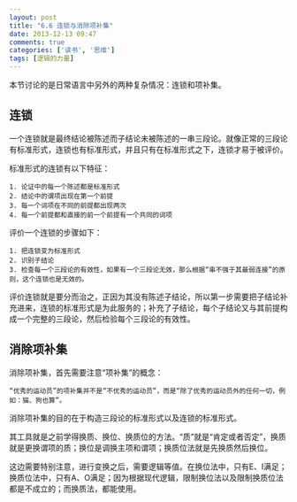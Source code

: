 ```yaml
---
layout: post
title: "6.6 连锁与消除项补集"
date: 2013-12-13 09:47
comments: true
categories: ['读书', '思维']
tags: [逻辑的力量]
---
```

本节讨论的是日常语言中另外的两种复杂情况：连锁和项补集。

## 连锁

一个连锁就是最终结论被陈述而子结论未被陈述的一串三段论。就像正常的三段论有标准形式，连锁也有标准形式，并且只有在标准形式之下，连锁才易于被评价。

标准形式的连锁有以下特征：

	1. 论证中的每一个陈述都是标准形式
	2. 结论中的谓项出现在第一个前提
	3. 每一个词项在不同的前提都出现两次
	4. 每一个前提都和直接的前一个前提有一个共同的词项

评价一个连锁的步骤如下：

	1. 把连锁变为标准形式
	2. 识别子结论
	3. 检查每一个三段论的有效性，如果有一个三段论无效，那么根据“串不强于其最弱连接”的原则，这个连锁也是无效的。

评价连锁就是要分而治之，正因为其没有陈述子结论，所以第一步需要把子结论补充进来，连锁的标准形式是为此服务的；补充了子结论，每个子结论又与其前提构成一个完整的三段论，然后检验每个三段论的有效性。

## 消除项补集

消除项补集，首先需要注意“项补集”的概念：

    “优秀的运动员”的项补集并不是“不优秀的运动员”，而是“除了优秀的运动员外的任何一切，例如：猫、狗也算”。

消除项补集的目的在于构造三段论的标准形式以及连锁的标准形式。

其工具就是之前学得换质、换位、换质位的方法。“质”就是“肯定或者否定”，换质就是更换谓项的质；换位是调换主项和谓项；换质位法就是先换质然后换位。

这边需要特别注意，进行变换之后，需要逻辑等值。在换位法中，只有E、I满足；换质位法中，只有A、O满足；因为根据现代逻辑，限制换位法以及限制换质位法都是不成立的；而换质法，都能使用。


